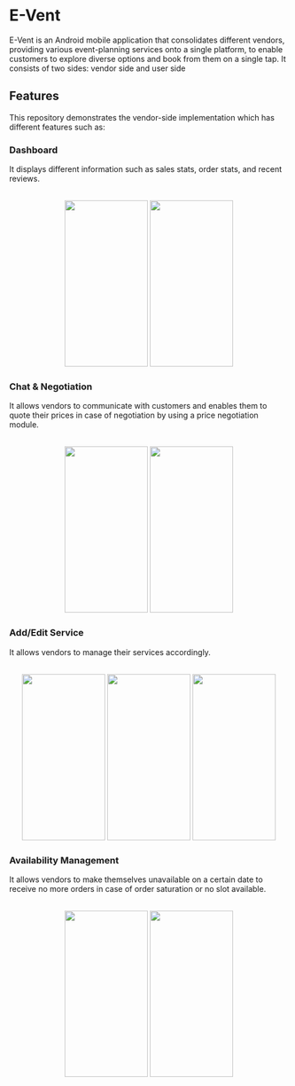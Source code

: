 # E-Vent
E-Vent is an Android mobile application that consolidates different vendors, providing various event-planning services onto a single platform, to enable customers to explore diverse options and book from them on a single tap.
It consists of two sides: vendor side and user side 
## Features
This repository demonstrates the vendor-side implementation which has different features such as:
### Dashboard
It displays different information such as sales stats, order stats, and recent reviews.<br><br>

<p align="center"><img src="https://github.com/Aliza02/E-Vent-Vendor/assets/83037489/e7ac5f86-877a-46dc-b7cc-ee7f114b3f1b" width="150" height="300" >
<img src="https://github.com/Aliza02/E-Vent-Vendor/assets/83037489/b074051b-1ad2-46f1-ac6d-f6d80ed86595" width="150" height="300"></p>




### Chat & Negotiation
It allows vendors to communicate with customers and enables them to quote their prices in case of negotiation by using a price negotiation module.<br><br>
<p align="center"><img src="https://github.com/Aliza02/E-Vent-Vendor/assets/83037489/ca949a84-cfd2-45f5-a48b-acff97bbc293" width="150" height="300" >
<img src="https://github.com/Aliza02/E-Vent-Vendor/assets/83037489/641a7441-cb6f-4880-822d-032444c3ae69" width="150" height="300" ></p>



### Add/Edit Service
It allows vendors to manage their services accordingly.<br><br>
<p align="center"><img src="https://github.com/Aliza02/E-Vent-Vendor/assets/83037489/5db78904-438c-4553-bc6d-a3677df0f509" width="150" height="300" >
<img src="https://github.com/Aliza02/E-Vent-Vendor/assets/83037489/633cecdc-5c0c-4780-b32c-a22463bea38b" width="150" height="300" >
<img src="https://github.com/Aliza02/E-Vent-Vendor/assets/83037489/ad233926-8fc4-407e-bd6e-9954ac6c9fbe" width="150" height="300" ></p>



### Availability Management
It allows vendors to make themselves unavailable on a certain date to receive no more orders in case of order saturation or no slot available.<br><br>
<p align="center"><img src="https://github.com/Aliza02/E-Vent-Vendor/assets/83037489/dc9cebd8-b1bf-43ed-ae10-8a8bed311e58" width="150" height="300" >
<img src="https://github.com/Aliza02/E-Vent-Vendor/assets/83037489/46b4b519-be6f-4d57-ba6c-d968be962eb8" width="150" height="300" ></p>










